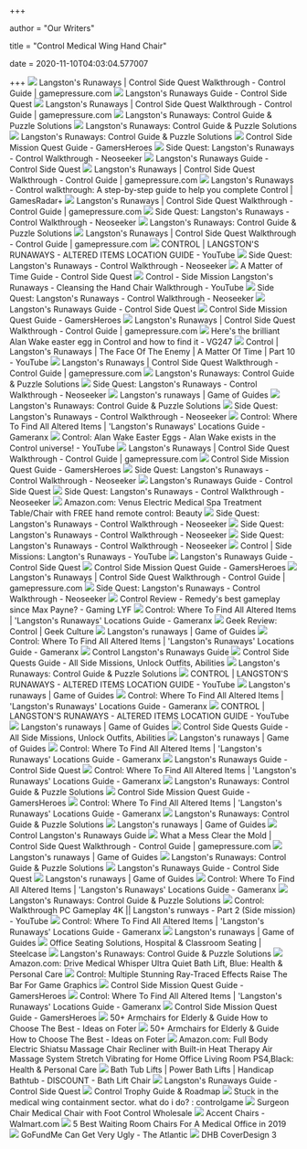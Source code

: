 +++
        
author = "Our Writers"
        
title = "Control Medical Wing Hand Chair"
        
date = 2020-11-10T04:03:04.577007
        
+++
[ ![](https://guides.gamepressure.com/control/gfx/word/529604937.jpg)](https://guides.gamepressure.com/control/gfx/word/529604937.jpg) Langston's Runaways | Control Side Quest Walkthrough - Control Guide |  gamepressure.com
[ ![](https://cdn.holdtoreset.com/wp-content/uploads/2019/08/29150550/Hand-Chair-Location.jpg)](https://cdn.holdtoreset.com/wp-content/uploads/2019/08/29150550/Hand-Chair-Location.jpg) Langston's Runaways Guide - Control Side Quest
[ ![](https://guides.gamepressure.com/control/gfx/word/529605031.jpg)](https://guides.gamepressure.com/control/gfx/word/529605031.jpg) Langston's Runaways | Control Side Quest Walkthrough - Control Guide |  gamepressure.com
[ ![](https://cdn.fanbyte.com/wp-content/uploads/2019/08/Langstons-Runaways-Control-Guide-2-1024x576.jpg?x52070)](https://cdn.fanbyte.com/wp-content/uploads/2019/08/Langstons-Runaways-Control-Guide-2-1024x576.jpg?x52070) Langston's Runaways: Control Guide & Puzzle Solutions
[ ![](https://cdn.fanbyte.com/wp-content/uploads/2019/08/Langstons-Runaways-Control-Guide-1-1024x576.jpg?x52070)](https://cdn.fanbyte.com/wp-content/uploads/2019/08/Langstons-Runaways-Control-Guide-1-1024x576.jpg?x52070) Langston's Runaways: Control Guide & Puzzle Solutions
[ ![](https://cdn.fanbyte.com/wp-content/uploads/2019/08/Langstons-Runaways-Control-Guide-3-1024x576.jpg?x52070)](https://cdn.fanbyte.com/wp-content/uploads/2019/08/Langstons-Runaways-Control-Guide-3-1024x576.jpg?x52070) Langston's Runaways: Control Guide & Puzzle Solutions
[ ![](http://www.gamersheroes.com/wp-content/uploads/2019/08/Hand-Chair-Containment-Medical-Wing.jpg)](http://www.gamersheroes.com/wp-content/uploads/2019/08/Hand-Chair-Containment-Medical-Wing.jpg) Control Side Mission Quest Guide - GamersHeroes
[ ![](https://cdn.staticneo.com/ew/thumb/c/ca/Control_206.jpg/326px-Control_206.jpg)](https://cdn.staticneo.com/ew/thumb/c/ca/Control_206.jpg/326px-Control_206.jpg) Side Quest: Langston's Runaways - Control Walkthrough - Neoseeker
[ ![](https://cdn.holdtoreset.com/wp-content/uploads/2019/08/29151329/Traffic-Light-Location.jpg)](https://cdn.holdtoreset.com/wp-content/uploads/2019/08/29151329/Traffic-Light-Location.jpg) Langston's Runaways Guide - Control Side Quest
[ ![](https://guides.gamepressure.com/control/gfx/word/529604968.jpg)](https://guides.gamepressure.com/control/gfx/word/529604968.jpg) Langston's Runaways | Control Side Quest Walkthrough - Control Guide |  gamepressure.com
[ ![](https://cdn.mos.cms.futurecdn.net/nekv8uEibUtPva2qhjys9M-1200-80.jpg)](https://cdn.mos.cms.futurecdn.net/nekv8uEibUtPva2qhjys9M-1200-80.jpg) Langston's Runaways - Control walkthrough: A step-by-step guide to help you  complete Control | GamesRadar+
[ ![](https://guides.gamepressure.com/control/gfx/word/529604953.jpg)](https://guides.gamepressure.com/control/gfx/word/529604953.jpg) Langston's Runaways | Control Side Quest Walkthrough - Control Guide |  gamepressure.com
[ ![](https://cdn.staticneo.com/ew/thumb/f/f4/Control_205.jpg/326px-Control_205.jpg)](https://cdn.staticneo.com/ew/thumb/f/f4/Control_205.jpg/326px-Control_205.jpg) Side Quest: Langston's Runaways - Control Walkthrough - Neoseeker
[ ![](https://cdn.fanbyte.com/wp-content/uploads/2019/08/Control-20-1024x576.jpg?x52070)](https://cdn.fanbyte.com/wp-content/uploads/2019/08/Control-20-1024x576.jpg?x52070) Langston's Runaways: Control Guide & Puzzle Solutions
[ ![](https://guides.gamepressure.com/control/gfx/word/529604984.jpg)](https://guides.gamepressure.com/control/gfx/word/529604984.jpg) Langston's Runaways | Control Side Quest Walkthrough - Control Guide |  gamepressure.com
[ ![](https://i.ytimg.com/vi/4PYLTT_QmAY/mqdefault.jpg)](https://i.ytimg.com/vi/4PYLTT_QmAY/mqdefault.jpg) CONTROL | LANGSTON'S RUNAWAYS - ALTERED ITEMS LOCATION GUIDE - YouTube
[ ![](https://cdn.staticneo.com/ew/thumb/5/56/Control_207.jpg/326px-Control_207.jpg)](https://cdn.staticneo.com/ew/thumb/5/56/Control_207.jpg/326px-Control_207.jpg) Side Quest: Langston's Runaways - Control Walkthrough - Neoseeker
[ ![](https://cdn.holdtoreset.com/wp-content/uploads/2019/08/29133417/A-Matter-of-Time-Starting-Location.jpg)](https://cdn.holdtoreset.com/wp-content/uploads/2019/08/29133417/A-Matter-of-Time-Starting-Location.jpg) A Matter of Time Guide - Control Side Quest
[ ![](https://i.ytimg.com/vi/Uh7IBpj_Usg/maxresdefault.jpg)](https://i.ytimg.com/vi/Uh7IBpj_Usg/maxresdefault.jpg) Control - Side Mission Langston's Runaways - Cleansing the Hand Chair  Walkthrough - YouTube
[ ![](https://cdn.staticneo.com/ew/thumb/c/c2/Control_203.jpg/326px-Control_203.jpg)](https://cdn.staticneo.com/ew/thumb/c/c2/Control_203.jpg/326px-Control_203.jpg) Side Quest: Langston's Runaways - Control Walkthrough - Neoseeker
[ ![](https://cdn.holdtoreset.com/wp-content/uploads/2019/08/29154717/Mannequin-Location.jpg)](https://cdn.holdtoreset.com/wp-content/uploads/2019/08/29154717/Mannequin-Location.jpg) Langston's Runaways Guide - Control Side Quest
[ ![](http://www.gamersheroes.com/wp-content/uploads/2019/08/Traffic-Light-Containment-Panopticon.jpg)](http://www.gamersheroes.com/wp-content/uploads/2019/08/Traffic-Light-Containment-Panopticon.jpg) Control Side Mission Quest Guide - GamersHeroes
[ ![](https://guides.gamepressure.com/control/gfx/word/529605062.jpg)](https://guides.gamepressure.com/control/gfx/word/529605062.jpg) Langston's Runaways | Control Side Quest Walkthrough - Control Guide |  gamepressure.com
[ ![](https://assets.vg247.com/current//2019/08/control_alan_wake.png)](https://assets.vg247.com/current//2019/08/control_alan_wake.png) Here's the brilliant Alan Wake easter egg in Control and how to find it -  VG247
[ ![](https://i.ytimg.com/vi/fjNM3Dz3PzA/maxresdefault.jpg)](https://i.ytimg.com/vi/fjNM3Dz3PzA/maxresdefault.jpg) Control | Langston's Runaways | The Face Of The Enemy | A Matter Of Time |  Part 10 - YouTube
[ ![](https://guides.gamepressure.com/control/gfx/word/529605093.jpg)](https://guides.gamepressure.com/control/gfx/word/529605093.jpg) Langston's Runaways | Control Side Quest Walkthrough - Control Guide |  gamepressure.com
[ ![](https://www.fanbyte.com/wp-content/uploads/2019/08/Control-Langstons-Runaways-Guide.jpg)](https://www.fanbyte.com/wp-content/uploads/2019/08/Control-Langstons-Runaways-Guide.jpg) Langston's Runaways: Control Guide & Puzzle Solutions
[ ![](https://cdn.staticneo.com/ew/thumb/4/40/Control_201.jpg/326px-Control_201.jpg)](https://cdn.staticneo.com/ew/thumb/4/40/Control_201.jpg/326px-Control_201.jpg) Side Quest: Langston's Runaways - Control Walkthrough - Neoseeker
[ ![](https://video-game-guide-walkthrough.supersoluce.com/wp-content/uploads/2019/09/13/control-guide-langston-s-runaways-025-300x169.jpg)](https://video-game-guide-walkthrough.supersoluce.com/wp-content/uploads/2019/09/13/control-guide-langston-s-runaways-025-300x169.jpg) Langston's runaways | Game of Guides
[ ![](https://cdn.fanbyte.com/wp-content/uploads/2019/08/Control-10-1024x576.jpg?x52070)](https://cdn.fanbyte.com/wp-content/uploads/2019/08/Control-10-1024x576.jpg?x52070) Langston's Runaways: Control Guide & Puzzle Solutions
[ ![](https://cdn.staticneo.com/ew/thumb/5/58/Control_213.jpg/326px-Control_213.jpg)](https://cdn.staticneo.com/ew/thumb/5/58/Control_213.jpg/326px-Control_213.jpg) Side Quest: Langston's Runaways - Control Walkthrough - Neoseeker
[ ![](https://gameranx.com/wp-content/uploads/2019/08/Control5.jpg)](https://gameranx.com/wp-content/uploads/2019/08/Control5.jpg) Control: Where To Find All Altered Items | 'Langston's Runaways' Locations  Guide - Gameranx
[ ![](https://i.ytimg.com/vi/EKA1XdjPDFg/maxresdefault.jpg)](https://i.ytimg.com/vi/EKA1XdjPDFg/maxresdefault.jpg) Control: Alan Wake Easter Eggs - Alan Wake exists in the Control universe!  - YouTube
[ ![](https://guides.gamepressure.com/control/gfx/word/529605078.jpg)](https://guides.gamepressure.com/control/gfx/word/529605078.jpg) Langston's Runaways | Control Side Quest Walkthrough - Control Guide |  gamepressure.com
[ ![](http://www.gamersheroes.com/wp-content/uploads/2019/08/Self-Reflection-Location.jpg)](http://www.gamersheroes.com/wp-content/uploads/2019/08/Self-Reflection-Location.jpg) Control Side Mission Quest Guide - GamersHeroes
[ ![](https://cdn.staticneo.com/ew/thumb/3/34/Control_212.jpg/326px-Control_212.jpg)](https://cdn.staticneo.com/ew/thumb/3/34/Control_212.jpg/326px-Control_212.jpg) Side Quest: Langston's Runaways - Control Walkthrough - Neoseeker
[ ![](https://cdn.holdtoreset.com/wp-content/uploads/2019/08/29160355/Flamingo-Location.jpg)](https://cdn.holdtoreset.com/wp-content/uploads/2019/08/29160355/Flamingo-Location.jpg) Langston's Runaways Guide - Control Side Quest
[ ![](https://cdn.staticneo.com/ew/thumb/9/96/Control_210.jpg/326px-Control_210.jpg)](https://cdn.staticneo.com/ew/thumb/9/96/Control_210.jpg/326px-Control_210.jpg) Side Quest: Langston's Runaways - Control Walkthrough - Neoseeker
[ ![](https://images-na.ssl-images-amazon.com/images/I/81sm%2BlCTvpL._SL1500_.jpg)](https://images-na.ssl-images-amazon.com/images/I/81sm%2BlCTvpL._SL1500_.jpg) Amazon.com: Venus Electric Medical Spa Treatment Table/Chair with FREE hand  remote control: Beauty
[ ![](https://cdn.staticneo.com/ew/thumb/9/97/Control_204.jpg/326px-Control_204.jpg)](https://cdn.staticneo.com/ew/thumb/9/97/Control_204.jpg/326px-Control_204.jpg) Side Quest: Langston's Runaways - Control Walkthrough - Neoseeker
[ ![](https://cdn.staticneo.com/ew/thumb/3/36/Control_208.jpg/326px-Control_208.jpg)](https://cdn.staticneo.com/ew/thumb/3/36/Control_208.jpg/326px-Control_208.jpg) Side Quest: Langston's Runaways - Control Walkthrough - Neoseeker
[ ![](https://cdn.staticneo.com/ew/thumb/8/8b/Control_202.jpg/326px-Control_202.jpg)](https://cdn.staticneo.com/ew/thumb/8/8b/Control_202.jpg/326px-Control_202.jpg) Side Quest: Langston's Runaways - Control Walkthrough - Neoseeker
[ ![](https://i.ytimg.com/vi/7uln4A5wiB8/maxresdefault.jpg)](https://i.ytimg.com/vi/7uln4A5wiB8/maxresdefault.jpg) Control | Side Missions: Langton's Runaways - YouTube
[ ![](https://cdn.holdtoreset.com/wp-content/uploads/2019/08/29160334/Astral-Plane-Boss-Fight-Former.jpg)](https://cdn.holdtoreset.com/wp-content/uploads/2019/08/29160334/Astral-Plane-Boss-Fight-Former.jpg) Langston's Runaways Guide - Control Side Quest
[ ![](http://www.gamersheroes.com/wp-content/uploads/2019/08/A-Good-Defense-Location.jpg)](http://www.gamersheroes.com/wp-content/uploads/2019/08/A-Good-Defense-Location.jpg) Control Side Mission Quest Guide - GamersHeroes
[ ![](https://guides.gamepressure.com/control/gfx/word/529605000.jpg)](https://guides.gamepressure.com/control/gfx/word/529605000.jpg) Langston's Runaways | Control Side Quest Walkthrough - Control Guide |  gamepressure.com
[ ![](https://cdn.staticneo.com/ew/thumb/2/20/Control_214.jpg/326px-Control_214.jpg)](https://cdn.staticneo.com/ew/thumb/2/20/Control_214.jpg/326px-Control_214.jpg) Side Quest: Langston's Runaways - Control Walkthrough - Neoseeker
[ ![](https://i1.wp.com/gaminglyf.com/wp-content/uploads/2019/08/Control-Game-Review-Screenshot-12.jpg?ssl=1)](https://i1.wp.com/gaminglyf.com/wp-content/uploads/2019/08/Control-Game-Review-Screenshot-12.jpg?ssl=1) Control Review - Remedy's best gameplay since Max Payne? - Gaming LYF
[ ![](https://gameranx.com/wp-content/uploads/2019/08/Control4.jpg)](https://gameranx.com/wp-content/uploads/2019/08/Control4.jpg) Control: Where To Find All Altered Items | 'Langston's Runaways' Locations  Guide - Gameranx
[ ![](https://geekculture.co/wp-content/uploads/2019/08/Geek-Review-Control-13.jpg)](https://geekculture.co/wp-content/uploads/2019/08/Geek-Review-Control-13.jpg) Geek Review: Control | Geek Culture
[ ![](https://video-game-guide-walkthrough.supersoluce.com/wp-content/uploads/2019/09/13/control-guide-langston-s-runaways-012-300x169.jpg)](https://video-game-guide-walkthrough.supersoluce.com/wp-content/uploads/2019/09/13/control-guide-langston-s-runaways-012-300x169.jpg) Langston's runaways | Game of Guides
[ ![](https://gameranx.com/wp-content/uploads/2019/08/Control2.jpg)](https://gameranx.com/wp-content/uploads/2019/08/Control2.jpg) Control: Where To Find All Altered Items | 'Langston's Runaways' Locations  Guide - Gameranx
[ ![](https://i.imgur.com/M8zhXJe.png)](https://i.imgur.com/M8zhXJe.png) Control Langston's Runaways Guide
[ ![](https://respawnfirst.com/wp-content/uploads/2019/08/Control-Side-quests.jpg)](https://respawnfirst.com/wp-content/uploads/2019/08/Control-Side-quests.jpg) Control Side Quests Guide - All Side Missions, Unlock Outfits, Abilities
[ ![](https://cdn.fanbyte.com/wp-content/uploads/2019/09/Control-Game-Screenshot-390x220.jpg?x52070)](https://cdn.fanbyte.com/wp-content/uploads/2019/09/Control-Game-Screenshot-390x220.jpg?x52070) Langston's Runaways: Control Guide & Puzzle Solutions
[ ![](https://i.ytimg.com/vi/8nW3CQh5BdM/hqdefault.jpg?sqp=-oaymwEiCKgBEF5IWvKriqkDFQgBFQAAAAAYASUAAMhCPQCAokN4AQ==&rs=AOn4CLDdRYPjzn0vYsv5BlSmH3NNliAv1w)](https://i.ytimg.com/vi/8nW3CQh5BdM/hqdefault.jpg?sqp=-oaymwEiCKgBEF5IWvKriqkDFQgBFQAAAAAYASUAAMhCPQCAokN4AQ==&rs=AOn4CLDdRYPjzn0vYsv5BlSmH3NNliAv1w) CONTROL | LANGSTON'S RUNAWAYS - ALTERED ITEMS LOCATION GUIDE - YouTube
[ ![](https://video-game-guide-walkthrough.supersoluce.com/wp-content/uploads/2019/09/13/control-guide-langston-s-runaways-042-300x169.jpg)](https://video-game-guide-walkthrough.supersoluce.com/wp-content/uploads/2019/09/13/control-guide-langston-s-runaways-042-300x169.jpg) Langston's runaways | Game of Guides
[ ![](https://gameranx.com/wp-content/uploads/2019/08/Control1.jpg)](https://gameranx.com/wp-content/uploads/2019/08/Control1.jpg) Control: Where To Find All Altered Items | 'Langston's Runaways' Locations  Guide - Gameranx
[ ![](https://i.ytimg.com/vi/Yl_dMjygVoo/hqdefault.jpg?sqp=-oaymwEiCKgBEF5IWvKriqkDFQgBFQAAAAAYASUAAMhCPQCAokN4AQ==&rs=AOn4CLCVNloF5ZKi8uoFgCxzHo6pTae2sA)](https://i.ytimg.com/vi/Yl_dMjygVoo/hqdefault.jpg?sqp=-oaymwEiCKgBEF5IWvKriqkDFQgBFQAAAAAYASUAAMhCPQCAokN4AQ==&rs=AOn4CLCVNloF5ZKi8uoFgCxzHo6pTae2sA) CONTROL | LANGSTON'S RUNAWAYS - ALTERED ITEMS LOCATION GUIDE - YouTube
[ ![](https://video-game-guide-walkthrough.supersoluce.com/wp-content/uploads/2019/09/13/control-guide-langston-s-runaways-034-300x169.jpg)](https://video-game-guide-walkthrough.supersoluce.com/wp-content/uploads/2019/09/13/control-guide-langston-s-runaways-034-300x169.jpg) Langston's runaways | Game of Guides
[ ![](https://respawnfirst.com/wp-content/uploads/2019/08/Control-3.png)](https://respawnfirst.com/wp-content/uploads/2019/08/Control-3.png) Control Side Quests Guide - All Side Missions, Unlock Outfits, Abilities
[ ![](https://video-game-guide-walkthrough.supersoluce.com/wp-content/uploads/2019/09/13/control-guide-langston-s-runaways-020-300x169.jpg)](https://video-game-guide-walkthrough.supersoluce.com/wp-content/uploads/2019/09/13/control-guide-langston-s-runaways-020-300x169.jpg) Langston's runaways | Game of Guides
[ ![](https://gameranx.com/wp-content/uploads/2019/08/Control9.jpg)](https://gameranx.com/wp-content/uploads/2019/08/Control9.jpg) Control: Where To Find All Altered Items | 'Langston's Runaways' Locations  Guide - Gameranx
[ ![](https://cdn.holdtoreset.com/wp-content/uploads/2019/08/29145137/Japanese-Paper-Lantern-Location.jpg)](https://cdn.holdtoreset.com/wp-content/uploads/2019/08/29145137/Japanese-Paper-Lantern-Location.jpg) Langston's Runaways Guide - Control Side Quest
[ ![](https://gameranx.com/wp-content/uploads/2019/08/Control3.jpg)](https://gameranx.com/wp-content/uploads/2019/08/Control3.jpg) Control: Where To Find All Altered Items | 'Langston's Runaways' Locations  Guide - Gameranx
[ ![](https://cdn.fanbyte.com/wp-content/uploads/2019/09/fitring-4-390x220.jpg?x52070)](https://cdn.fanbyte.com/wp-content/uploads/2019/09/fitring-4-390x220.jpg?x52070) Langston's Runaways: Control Guide & Puzzle Solutions
[ ![](http://www.gamersheroes.com/wp-content/uploads/2019/08/Control-Side-Mission-Guide-900x506.jpg)](http://www.gamersheroes.com/wp-content/uploads/2019/08/Control-Side-Mission-Guide-900x506.jpg) Control Side Mission Quest Guide - GamersHeroes
[ ![](https://gameranx.com/wp-content/uploads/2019/08/Control7.jpg)](https://gameranx.com/wp-content/uploads/2019/08/Control7.jpg) Control: Where To Find All Altered Items | 'Langston's Runaways' Locations  Guide - Gameranx
[ ![](https://cdn.fanbyte.com/wp-content/uploads/2020/04/destiny2crownoftempests-390x220.jpg?x52070)](https://cdn.fanbyte.com/wp-content/uploads/2020/04/destiny2crownoftempests-390x220.jpg?x52070) Langston's Runaways: Control Guide & Puzzle Solutions
[ ![](https://video-game-guide-walkthrough.supersoluce.com/wp-content/uploads/2019/09/13/control-guide-langston-s-runaways-029-300x169.jpg)](https://video-game-guide-walkthrough.supersoluce.com/wp-content/uploads/2019/09/13/control-guide-langston-s-runaways-029-300x169.jpg) Langston's runaways | Game of Guides
[ ![](https://www.noobfeed.com/img/feature/big/tga2019_superhe.fb532144321.original-ds1-1340x1340.jpg)](https://www.noobfeed.com/img/feature/big/tga2019_superhe.fb532144321.original-ds1-1340x1340.jpg) Control Langston's Runaways Guide
[ ![](https://guides.gamepressure.com/control/gfx/word/529585906.jpg)](https://guides.gamepressure.com/control/gfx/word/529585906.jpg) What a Mess Clear the Mold | Control Side Quest Walkthrough - Control Guide  | gamepressure.com
[ ![](https://video-game-guide-walkthrough.supersoluce.com/wp-content/uploads/2019/09/13/control-guide-langston-s-runaways-035-300x169.jpg)](https://video-game-guide-walkthrough.supersoluce.com/wp-content/uploads/2019/09/13/control-guide-langston-s-runaways-035-300x169.jpg) Langston's runaways | Game of Guides
[ ![](https://cdn.fanbyte.com/wp-content/uploads/2020/03/pubg-mobile-hardcore-mode-390x220.jpg?x52070)](https://cdn.fanbyte.com/wp-content/uploads/2020/03/pubg-mobile-hardcore-mode-390x220.jpg?x52070) Langston's Runaways: Control Guide & Puzzle Solutions
[ ![](https://cdn.holdtoreset.com/wp-content/uploads/2019/08/29154732/Return-to-Langston-2.jpg)](https://cdn.holdtoreset.com/wp-content/uploads/2019/08/29154732/Return-to-Langston-2.jpg) Langston's Runaways Guide - Control Side Quest
[ ![](https://video-game-guide-walkthrough.supersoluce.com/wp-content/uploads/2019/09/13/control-guide-langston-s-runaways-038-300x169.jpg)](https://video-game-guide-walkthrough.supersoluce.com/wp-content/uploads/2019/09/13/control-guide-langston-s-runaways-038-300x169.jpg) Langston's runaways | Game of Guides
[ ![](https://gameranx.com/wp-content/uploads/2019/08/Control6.jpg)](https://gameranx.com/wp-content/uploads/2019/08/Control6.jpg) Control: Where To Find All Altered Items | 'Langston's Runaways' Locations  Guide - Gameranx
[ ![](https://cdn.fanbyte.com/wp-content/uploads/2020/04/destiny2huntershinobu.jpg?x52070)](https://cdn.fanbyte.com/wp-content/uploads/2020/04/destiny2huntershinobu.jpg?x52070) Langston's Runaways: Control Guide & Puzzle Solutions
[ ![](https://i.ytimg.com/vi/9HTLx_jv0ic/maxresdefault.jpg)](https://i.ytimg.com/vi/9HTLx_jv0ic/maxresdefault.jpg) Control: Walkthrough PC Gameplay 4K || Langston's runways - Part 2 (Side  mission) - YouTube
[ ![](https://gameranx.com/wp-content/uploads/2019/08/Control8.jpg)](https://gameranx.com/wp-content/uploads/2019/08/Control8.jpg) Control: Where To Find All Altered Items | 'Langston's Runaways' Locations  Guide - Gameranx
[ ![](https://video-game-guide-walkthrough.supersoluce.com/wp-content/uploads/2019/09/13/control-guide-langston-s-runaways-043-1024x576.jpg)](https://video-game-guide-walkthrough.supersoluce.com/wp-content/uploads/2019/09/13/control-guide-langston-s-runaways-043-1024x576.jpg) Langston's runaways | Game of Guides
[ ![](https://steelcase-res.cloudinary.com/image/upload/c_fill,dpr_auto,q_70,h_656,w_1166/v1589932105/www.steelcase.com/2020/05/19/20-140118-oneup.jpg)](https://steelcase-res.cloudinary.com/image/upload/c_fill,dpr_auto,q_70,h_656,w_1166/v1589932105/www.steelcase.com/2020/05/19/20-140118-oneup.jpg) Office Seating Solutions, Hospital & Classroom Seating | Steelcase
[ ![](https://cdn.fanbyte.com/wp-content/uploads/2020/04/fallout-robot.jpg?x52070)](https://cdn.fanbyte.com/wp-content/uploads/2020/04/fallout-robot.jpg?x52070) Langston's Runaways: Control Guide & Puzzle Solutions
[ ![](https://images-na.ssl-images-amazon.com/images/I/716twZVFFLL._AC_SY879_.jpg)](https://images-na.ssl-images-amazon.com/images/I/716twZVFFLL._AC_SY879_.jpg) Amazon.com: Drive Medical Whisper Ultra Quiet Bath Lift, Blue: Health &  Personal Care
[ ![](https://www.nvidia.com/content/dam/en-zz/Solutions/geforce/news/control/control-ray-traced-geforce-rtx-screenshot-001.jpg)](https://www.nvidia.com/content/dam/en-zz/Solutions/geforce/news/control/control-ray-traced-geforce-rtx-screenshot-001.jpg) Control: Multiple Stunning Ray-Traced Effects Raise The Bar For Game  Graphics
[ ![](http://www.gamersheroes.com/wp-content/uploads/2019/08/Where-To-Find-Clearance-Level-1-Card-In-Control-466x310.jpg)](http://www.gamersheroes.com/wp-content/uploads/2019/08/Where-To-Find-Clearance-Level-1-Card-In-Control-466x310.jpg) Control Side Mission Quest Guide - GamersHeroes
[ ![](https://gameranx.com/wp-content/uploads/2019/08/Control10.jpg)](https://gameranx.com/wp-content/uploads/2019/08/Control10.jpg) Control: Where To Find All Altered Items | 'Langston's Runaways' Locations  Guide - Gameranx
[ ![](http://www.gamersheroes.com/wp-content/uploads/2019/08/How-To-Unlock-Clearance-Level-01-Door-In-Control-466x310.jpg)](http://www.gamersheroes.com/wp-content/uploads/2019/08/How-To-Unlock-Clearance-Level-01-Door-In-Control-466x310.jpg) Control Side Mission Quest Guide - GamersHeroes
[ ![](https://foter.com/photos/title/armchairs-for-elderly.jpg)](https://foter.com/photos/title/armchairs-for-elderly.jpg) 50+ Armchairs for Elderly & Guide How to Choose The Best - Ideas on Foter
[ ![](https://foter.com/photos/341/outdoor-chair-for-elderly.jpg?s=ts3)](https://foter.com/photos/341/outdoor-chair-for-elderly.jpg?s=ts3) 50+ Armchairs for Elderly & Guide How to Choose The Best - Ideas on Foter
[ ![](https://images-na.ssl-images-amazon.com/images/I/61LLTWgIYLL._AC_SL1426_.jpg)](https://images-na.ssl-images-amazon.com/images/I/61LLTWgIYLL._AC_SL1426_.jpg) Amazon.com: Full Body Electric Shiatsu Massage Chair Recliner with Built-in  Heat Therapy Air Massage System Stretch Vibrating for Home Office Living  Room PS4,Black: Health & Personal Care
[ ![](https://image.rehabmart.com/include-mt/img-resize.asp?path=/imagesfromrd/71r6kyb5_ul._ac_sl1500_.jpg&newwidth=210&quality=80)](https://image.rehabmart.com/include-mt/img-resize.asp?path=/imagesfromrd/71r6kyb5_ul._ac_sl1500_.jpg&newwidth=210&quality=80) Bath Tub Lifts | Power Bath Lifts | Handicap Bathtub - DISCOUNT - Bath Lift  Chair
[ ![](https://cdn.holdtoreset.com/wp-content/uploads/2019/08/29153129/Moving-Letters-Locations.jpg)](https://cdn.holdtoreset.com/wp-content/uploads/2019/08/29153129/Moving-Letters-Locations.jpg) Langston's Runaways Guide - Control Side Quest
[ ![](https://www.powerpyx.com/wp-content/uploads/puzzlesolution.jpg)](https://www.powerpyx.com/wp-content/uploads/puzzlesolution.jpg) Control Trophy Guide & Roadmap
[ ![](https://external-preview.redd.it/Ppq87_fOfik37O2F_FgGcDCONhIMfNLsWw3vCYm9Guw.png?width=960&crop=smart&format=pjpg&auto=webp&s=99e6e2284ef983b2e0bad2fe591c06bdd83a4807)](https://external-preview.redd.it/Ppq87_fOfik37O2F_FgGcDCONhIMfNLsWw3vCYm9Guw.png?width=960&crop=smart&format=pjpg&auto=webp&s=99e6e2284ef983b2e0bad2fe591c06bdd83a4807) Stuck in the medical wing containment sector. what do i do? : controlgame
[ ![](https://www.tronwind.com/wp-content/uploads/2018/08/Microscope-Chair-Dentist-Stool-TM04-1.jpg)](https://www.tronwind.com/wp-content/uploads/2018/08/Microscope-Chair-Dentist-Stool-TM04-1.jpg) Surgeon Chair Medical Chair with Foot Control Wholesale
[ ![](https://i5.walmartimages.com/dfw/4ff9c6c9-4d35/k2-_6e7c36f7-e43b-4d0b-9230-71380e4d5855.v1.jpg?odnWidth=1360&odnHeight=410&odnBg=ffffff)](https://i5.walmartimages.com/dfw/4ff9c6c9-4d35/k2-_6e7c36f7-e43b-4d0b-9230-71380e4d5855.v1.jpg?odnWidth=1360&odnHeight=410&odnBg=ffffff) Accent Chairs - Walmart.com
[ ![](https://www.btod.com/blog/wp-content/uploads/2017/04/best-waiting-room-chairs-medical-office-blog-header.jpg)](https://www.btod.com/blog/wp-content/uploads/2017/04/best-waiting-room-chairs-medical-office-blog-header.jpg) 5 Best Waiting Room Chairs For A Medical Office in 2019
[ ![](https://cdn.theatlantic.com/assets/media/img/2019/10/WEL_Monroe_GoFundMeOpenerRetry3-3/original.jpg)](https://cdn.theatlantic.com/assets/media/img/2019/10/WEL_Monroe_GoFundMeOpenerRetry3-3/original.jpg) GoFundMe Can Get Very Ugly - The Atlantic
[ ![](x-raw-image:///987e5871c48f850ed5a530f1ec786030cc8a8f751048eb360cd20836e24b7150)](x-raw-image:///987e5871c48f850ed5a530f1ec786030cc8a8f751048eb360cd20836e24b7150) DHB CoverDesign 3
